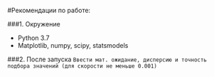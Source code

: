 #Рекомендации по работе:

###1. Окружение
* Python 3.7
* Matplotlib, numpy, scipy, statsmodels

###2. После запуска
``Ввести мат. ожидание, дисперсию и точность подбора значений (для скорости не меньше 0.001) ``